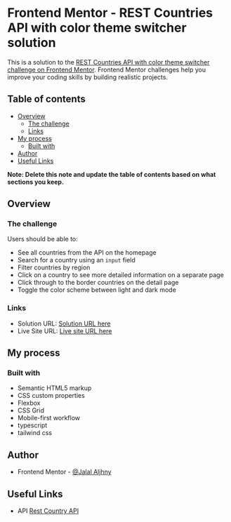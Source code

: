 # Frontend Mentor - REST Countries API with color theme switcher solution

This is a solution to the [REST Countries API with color theme switcher challenge on Frontend Mentor](https://www.frontendmentor.io/challenges/rest-countries-api-with-color-theme-switcher-5cacc469fec04111f7b848ca). Frontend Mentor challenges help you improve your coding skills by building realistic projects.

## Table of contents

- [Overview](#overview)
  - [The challenge](#the-challenge)
  - [Links](#links)
- [My process](#my-process)
  - [Built with](#built-with)
- [Author](#author)
- [Useful Links](#useful-links)

**Note: Delete this note and update the table of contents based on what sections you keep.**

## Overview

### The challenge

Users should be able to:

- See all countries from the API on the homepage
- Search for a country using an `input` field
- Filter countries by region
- Click on a country to see more detailed information on a separate page
- Click through to the border countries on the detail page
- Toggle the color scheme between light and dark mode

### Links

- Solution URL: [Solution URL here](https://github.com/Jalal-Aljhny/Rest-Countries-API)
- Live Site URL: [Live site URL here](https://jalal-aljhny.github.io/Rest-Countries-API/)

## My process

### Built with

- Semantic HTML5 markup
- CSS custom properties
- Flexbox
- CSS Grid
- Mobile-first workflow
- typescript
- tailwind css

## Author

- Frontend Mentor - [@Jalal Aljhny](https://www.frontendmentor.io/profile/Jalal-Aljhny)

## Useful Links

- API [Rest Country API](https://restcountries.com/)
